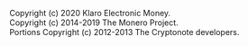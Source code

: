 Copyright (c) 2020 Klaro Electronic Money.   
Copyright (c) 2014-2019 The Monero Project.   
Portions Copyright (c) 2012-2013 The Cryptonote developers.


